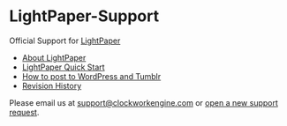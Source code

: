 LightPaper-Support
==================

Official Support for [LightPaper](https://play.google.com/store/apps/details?id=com.clockworkengine.android.LightPaper)

* [About LightPaper](https://github.com/ClockworkEngine/LightPaper-Support/blob/master/About%20LightPaper.md)
* [LightPaper Quick Start](https://github.com/ClockworkEngine/LightPaper-Support/blob/master/LightPaper%20QuickStart.md)
* [How to post to WordPress and Tumblr](https://github.com/ClockworkEngine/LightPaper-Support/blob/master/Blogging.md)
* [Revision History](https://github.com/ClockworkEngine/LightPaper-Support/blob/master/Revision%20History.md)

Please email us at support@clockworkengine.com or [open a new support request](https://github.com/ClockworkEngine/LightPaper-Support/issues).
